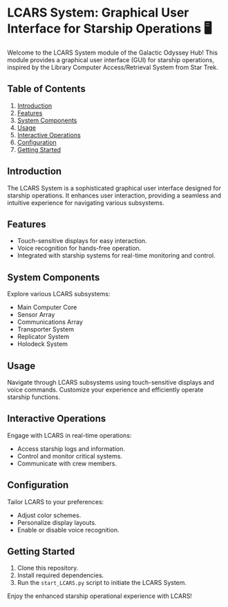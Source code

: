 # LCARS System: Graphical User Interface for Starship Operations 🖥️

Welcome to the LCARS System module of the Galactic Odyssey Hub! This module provides a graphical user interface (GUI) for starship operations, inspired by the Library Computer Access/Retrieval System from Star Trek.

## Table of Contents

1. [Introduction](#introduction)
2. [Features](#features)
3. [System Components](#system-components)
4. [Usage](#usage)
5. [Interactive Operations](#interactive-operations)
6. [Configuration](#configuration)
7. [Getting Started](#getting-started)

## Introduction

The LCARS System is a sophisticated graphical user interface designed for starship operations. It enhances user interaction, providing a seamless and intuitive experience for navigating various subsystems.

## Features

- Touch-sensitive displays for easy interaction.
- Voice recognition for hands-free operation.
- Integrated with starship systems for real-time monitoring and control.

## System Components

Explore various LCARS subsystems:

- Main Computer Core
- Sensor Array
- Communications Array
- Transporter System
- Replicator System
- Holodeck System

## Usage

Navigate through LCARS subsystems using touch-sensitive displays and voice commands. Customize your experience and efficiently operate starship functions.

## Interactive Operations

Engage with LCARS in real-time operations:

- Access starship logs and information.
- Control and monitor critical systems.
- Communicate with crew members.

## Configuration

Tailor LCARS to your preferences:

- Adjust color schemes.
- Personalize display layouts.
- Enable or disable voice recognition.

## Getting Started

1. Clone this repository.
2. Install required dependencies.
3. Run the `start_LCARS.py` script to initiate the LCARS System.

Enjoy the enhanced starship operational experience with LCARS!
